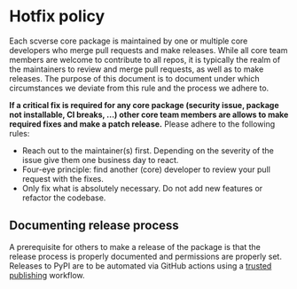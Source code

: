 # Hotfix policy

Each scverse core package is maintained by one or multiple core developers who merge pull requests and make releases.
While all core team members are welcome to contribute to all repos, it is typically the realm of the maintainers
to review and merge pull requests, as well as to make releases. The purpose of this document is to document under which circumstances we
deviate from this rule and the process we adhere to.

**If a critical fix is required for any core package (security issue, package not installable, CI breaks, ...)
other core team members are allows to make required fixes and make a patch release.** Please adhere to the following rules:

- Reach out to the maintainer(s) first. Depending on the severity of the issue give them one business day to react.
- Four-eye principle: find another (core) developer to review your pull request with the fixes.
- Only fix what is absolutely necessary. Do not add new features or refactor the codebase.

## Documenting release process

A prerequisite for others to make a release of the package is that the release process is properly documented
and permissions are properly set. Releases to PyPI are to be automated via GitHub actions using
a [trusted publishing](https://docs.pypi.org/trusted-publishers/) workflow.
